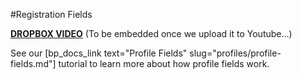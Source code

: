 #Registration Fields

[**DROPBOX VIDEO**](https://www.dropbox.com/s/npz5rsf42mehpus/buddyboss-platform-registration-fields.mp4?raw=1)
(To be embedded once we upload it to Youtube...)

See our [bp_docs_link text="Profile Fields" slug="profiles/profile-fields.md"] tutorial to learn more about how profile fields work.